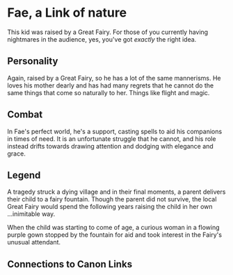 Fae, a Link of nature
=====================

This kid was raised by a Great Fairy. For those of you currently having
nightmares in the audience, yes, you've got _exactly_ the right idea.

Personality
-----------

Again, raised by a Great Fairy, so he has a lot of the same mannerisms. He
loves his mother dearly and has had many regrets that he cannot do the same
things that come so naturally to her. Things like flight and magic.

Combat
------

In Fae's perfect world, he's a support, casting spells to aid his companions in
times of need. It is an unfortunate struggle that he cannot, and his role
instead drifts towards drawing attention and dodging with elegance and grace.

Legend
------

A tragedy struck a dying village and in their final moments, a parent delivers
their child to a fairy fountain. Though the parent did not survive, the local
Great Fairy would spend the following years raising the child in her own
...inimitable way.

When the child was starting to come of age, a curious woman in a flowing purple
gown stopped by the fountain for aid and took interest in the Fairy's unusual
attendant.

Connections to Canon Links
--------------------------
